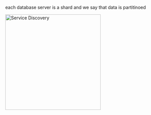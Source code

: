 each database server is a shard 
and we say that data is partitinoed

<img src="https://eraser.imgix.net/workspaces/2GKwSXYRrwF5j4lEhIrw/V123C6WXlPOXh5t3brautHbWewh1/lyaLCzrFVtd61sPTkU3Ub.png?ixlib=js-3.7.0" alt="Service Discovery"  height="300" />






